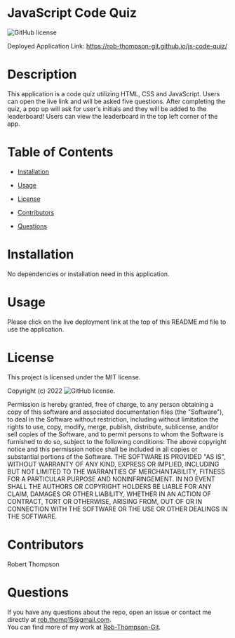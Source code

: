 
# JavaScript Code Quiz
![GitHub license](https://img.shields.io/badge/license-MIT-blue.svg)<br>

Deployed Application Link: https://rob-thompson-git.github.io/js-code-quiz/

# Description

This application is a code quiz utilizing HTML, CSS and JavaScript. Users can open the live link and will be asked five questions. After completing the quiz, a pop up will ask for user's initials and they will be added to the leaderboard! Users can view the leaderboard in the top left corner of the app.

# Table of Contents 

* [Installation](#installation)

* [Usage](#usage)

* [License](#license)

* [Contributors](#contributors)

* [Questions](#questions)

# Installation

No dependencies or installation need in this application.

# Usage

Please click on the live deployment link at the top of this README.md file to use the application.

# License

This project is licensed under the MIT license.

Copyright (c) 2022 ![GitHub license](https://img.shields.io/badge/license-MIT-blue.svg).
        
Permission is hereby granted, free of charge, to any person obtaining a copy of this software and associated
documentation files (the "Software"), to deal in the Software without restriction, including without limitation
the rights to use, copy, modify, merge, publish, distribute, sublicense, and/or sell copies of the Software, and
to permit persons to whom the Software is furnished to do so, subject to the following conditions:
The above copyright notice and this permission notice shall be included in all copies or substantial portions
of the Software.
THE SOFTWARE IS PROVIDED "AS IS", WITHOUT WARRANTY OF ANY KIND, EXPRESS OR IMPLIED, INCLUDING BUT NOT LIMITED TO 
THE WARRANTIES OF MERCHANTABILITY, FITNESS FOR A PARTICULAR PURPOSE AND NONINFRINGEMENT. IN NO EVENT SHALL THE 
AUTHORS OR COPYRIGHT HOLDERS BE LIABLE FOR ANY CLAIM, DAMAGES OR OTHER LIABILITY, WHETHER IN AN ACTION OF CONTRACT,
TORT OR OTHERWISE, ARISING FROM, OUT OF OR IN CONNECTION WITH THE SOFTWARE OR THE USE OR OTHER DEALINGS IN THE SOFTWARE.
  
# Contributors

Robert Thompson

# Questions

If you have any questions about the repo, open an issue or contact me directly at rob.thomp15@gmail.com.<br>
You can find more of my work at [Rob-Thompson-Git](https://github.com/Rob-Thompson-Git/).

